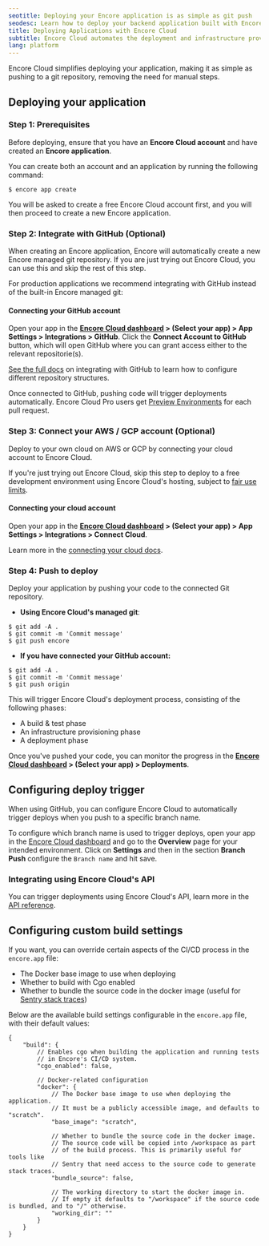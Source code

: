 ```yaml
---
seotitle: Deploying your Encore application is as simple as git push
seodesc: Learn how to deploy your backend application built with Encore with a single command, while Encore manages your entire CI/CD process.
title: Deploying Applications with Encore Cloud
subtitle: Encore Cloud automates the deployment and infrastructure provisioning process
lang: platform
---
```


Encore Cloud simplifies deploying your application, making it as simple as pushing to a git repository, removing the need for manual steps.

## Deploying your application

### Step 1: Prerequisites

Before deploying, ensure that you have an **Encore Cloud account** and have created an **Encore application**.

You can create both an account and an application by running the following command:

```shell
$ encore app create
```

You will be asked to create a free Encore Cloud account first, and you will then proceed to create a new Encore application.

### Step 2: Integrate with GitHub (Optional)

When creating an Encore application, Encore will automatically create a new Encore managed git repository.
If you are just trying out Encore Cloud, you can use this and skip the rest of this step.

For production applications we recommend integrating with GitHub instead of the built-in Encore managed git:

#### **Connecting your GitHub account**

Open your app in the **[Encore Cloud dashboard](https://app.encore.cloud/) > (Select your app) > App Settings > Integrations > GitHub**.
Click the **Connect Account to GitHub** button, which will open GitHub where you can grant access either to the relevant repositorie(s).

[See the full docs](/docs/platform/integrations/github) on integrating with GitHub to learn how to configure different repository structures.

Once connected to GitHub, pushing code will trigger deployments automatically. Encore Cloud Pro users get [Preview Environments](/docs/platform/deploy/preview-environments) for each pull request.

### Step 3: Connect your AWS / GCP account (Optional)

Deploy to your own cloud on AWS or GCP by connecting your cloud account to Encore Cloud.

If you're just trying out Encore Cloud, skip this step to deploy to a free development environment using Encore Cloud's hosting, subject to [fair use limits](/docs/platform/management/usage).

#### **Connecting your cloud account**

Open your app in the **[Encore Cloud dashboard](https://app.encore.cloud/) > (Select your app) > App Settings > Integrations > Connect Cloud**.

Learn more in the [connecting your cloud docs](/docs/platform/deploy/own-cloud).

### Step 4: Push to deploy

Deploy your application by pushing your code to the connected Git repository.

- **Using Encore Cloud's managed git**:

```shell
$ git add -A .
$ git commit -m 'Commit message'
$ git push encore
```

- **If you have connected your GitHub account:**

```shell
$ git add -A .
$ git commit -m 'Commit message'
$ git push origin
```

This will trigger Encore Cloud's deployment process, consisting of the following phases:
* A build & test phase
* An infrastructure provisioning phase
* A deployment phase

Once you've pushed your code, you can monitor the progress in the **[Encore Cloud dashboard](https://app.encore.cloud/) > (Select your app) > Deployments**.

## Configuring deploy trigger

When using GitHub, you can configure Encore Cloud to automatically trigger deploys when you push to a specific branch name.

To configure which branch name is used to trigger deploys, open your app in the [Encore Cloud dashboard](https://app.encore.cloud) and go to the **Overview** page for your intended environment. Click on **Settings** and then in the section **Branch Push** configure the `Branch name`  and hit save.

### Integrating using Encore Cloud's API

You can trigger deployments using Encore Cloud's API, learn more in the [API reference](/docs/platform/integrations/api-reference).

## Configuring custom build settings

If you want, you can override certain aspects of the CI/CD process in the `encore.app` file:

* The Docker base image to use when deploying
* Whether to build with Cgo enabled
* Whether to bundle the source code in the docker image (useful for [Sentry stack traces](https://docs.sentry.io/platforms/go/usage/serverless/))

Below are the available build settings configurable in the `encore.app` file,
with their default values:

```cue
{
    "build": {
        // Enables cgo when building the application and running tests
        // in Encore's CI/CD system.
        "cgo_enabled": false,

        // Docker-related configuration
        "docker": {
        	// The Docker base image to use when deploying the application.
        	// It must be a publicly accessible image, and defaults to "scratch".
            "base_image": "scratch",

            // Whether to bundle the source code in the docker image.
            // The source code will be copied into /workspace as part
            // of the build process. This is primarily useful for tools like
            // Sentry that need access to the source code to generate stack traces.
            "bundle_source": false,

            // The working directory to start the docker image in.
            // If empty it defaults to "/workspace" if the source code is bundled, and to "/" otherwise.
            "working_dir": ""
        }
    }
}
```
